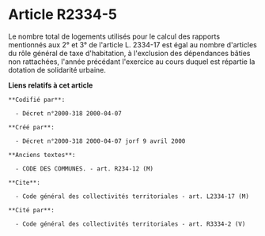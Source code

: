 # Article R2334-5

Le nombre total de logements utilisés pour le calcul des rapports mentionnés aux 2° et 3° de l'article L. 2334-17 est égal au
nombre d'articles du rôle général de taxe d'habitation, à l'exclusion des dépendances bâties non rattachées, l'année
précédant l'exercice au cours duquel est répartie la dotation de solidarité urbaine.

**Liens relatifs à cet article**

	**Codifié par**:

	  - Décret n°2000-318 2000-04-07

	**Créé par**:

	  - Décret n°2000-318 2000-04-07 jorf 9 avril 2000

	**Anciens textes**:

	  - CODE DES COMMUNES. - art. R234-12 (M)

	**Cite**:

	  - Code général des collectivités territoriales - art. L2334-17 (M)

	**Cité par**:

	  - Code général des collectivités territoriales - art. R3334-2 (V)
